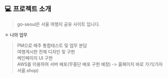 <h2>💻 프로젝트 소개</h2>

>go-seoul은 서울 여행지 공유 사이트 입니다.<br>


⚛️ 나의 업무
>PM으로 매주 통합테스트 및 업무 분담<br>
>여행게시판 전체 디자인 및 구현<br>
>메인페이지 UI 구현 <br>
>AWS를 이용하여 서버 배포(무중단 배포 구현 예정) -> 홈페이지 바로 가기(가자서울.shop)
